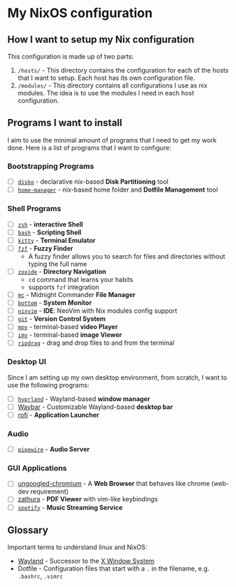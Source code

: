 # My NixOS configuration

## How I want to setup my Nix configuration

This configuration is made up of two parts:

1. `/hosts/` - This directory contains the configuration for each of the hosts that I want to setup. Each host has its own configuration file.
2. `/modules/` - This directory contains all configurations I use as nix modules. The idea is to use the modules I need in each host configuration.

## Programs I want to install

I aim to use the minimal amount of programs that I need to get my work done. Here is a list of programs that I want to configure:

### Bootstrapping Programs

- [ ] [`disko`](https://github.com/nix-community/disko) - declarative nix-based **Disk Partitioning** tool
- [ ] [`home-manager`](https://github.com/nix-community/home-manager) - nix-based home folder and **Dotfile Management** tool

### Shell Programs

- [ ] [`zsh`](https://www.zsh.org/) - **interactive Shell**
- [ ] [`bash`](https://www.gnu.org/software/bash/) - **Scripting Shell**
- [ ] [`kitty`](https://sw.kovidgoyal.net/kitty/) - **Terminal Emulator**
- [ ] [`fzf`](https://github.com/junegunn/fzf) - **Fuzzy Finder**
  - A fuzzy finder allows you to search for files and directories without typing the full name
- [ ] [`zoxide`](https://github.com/ajeetdsouza/zoxide) - **Directory Navigation**
  - `cd` command that learns your habits
  - supports `fzf` integration
- [ ] [`mc`](https://midnight-commander.org/) - Midnight Commander **File Manager**
- [ ] [`bottom`](https://github.com/ClementTsang/bottom) - **System Monitor**
- [ ] [`nixvim`](https://github.com/nix-community/nixvim) - **IDE**: NeoVim with Nix modules config support
- [ ] [`git`](https://git-scm.com/) - **Version Control System**
- [ ] [`mpv`](https://mpv.io/) - terminal-based **video Player**
- [ ] [`imv`](https://sr.ht/~exec64/imv/) - terminal-based **image Viewer**
- [ ] [`ripdrag`](https://github.com/nik012003/ripdrag) - drag and drop files to and from the terminal

### Desktop UI

Since I am setting up my own desktop environment, from scratch, I want to use the following programs:

- [ ] [`hyprland`](https://hyprland.org/) - Wayland-based **window manager**
- [ ] [Waybar](https://github.com/Alexays/Waybar) - Customizable Wayland-based **desktop bar**
- [ ] [rofi](https://github.com/davatorium/rofi) - **Application Launcher**

### Audio

- [ ] [`pipewire`](https://nixos.wiki/wiki/PipeWire) - **Audio Server**

### GUI Applications

- [ ] [ungoogled-chromium](https://github.com/ungoogled-software/ungoogled-chromium) - A **Web Browser** that behaves like chrome (web-dev requirement)
- [ ] [zathura](https://github.com/pwmt/zathura) - **PDF Viewer** with vim-like keybindings
- [ ] [`spotify`](https://www.spotify.com/) - **Music Streaming Service**

## Glossary

Important terms to understand linux and NixOS:

- [Wayland](https://wayland.freedesktop.org/) - Successor to the [X Window System](https://en.wikipedia.org/wiki/X_Window_System)
- Dotfile - Configuration files that start with a `.` in the filename, e.g. `.bashrc`, `.vimrc`